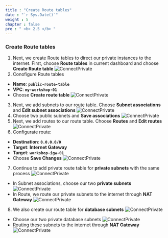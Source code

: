 ```yaml
---
title : "Create Route tables"
date : "`r Sys.Date()`"
weight : 5
chapter : false
pre : " <b> 2.5 </b> "
---
```


### Create Route tables
1. Next, we create Route tables to direct our private instances to the internet. First, choose **Route tables** in current dashboard and choose **Create Route table**
![ConnectPrivate](/images/2-Preparation/2.5-createroutetables/001-createroutetables.png)
2. Conofigure Route tables
 - **Name**: **`public-route-table`**
 - **VPC**: **`my-workshop-01`**
 - Choose **Create route table**
![ConnectPrivate](/images/2-Preparation/2.5-createroutetables/002-createroutetables.png)
3. Next, we add subnets to our route table. Choose **Subnet associations** and **Edit subnet associations**
![ConnectPrivate](/images/2-Preparation/2.5-createroutetables/003-createroutetables.png)
4. Choose two public subnets and **Save associations**
![ConnectPrivate](/images/2-Preparation/2.5-createroutetables/004-createroutetables.png)
5. Next, we add routes to our route table. Choose **Routes** and **Edit routes**
![ConnectPrivate](/images/2-Preparation/2.5-createroutetables/005-createroutetables.png)
6. Configurate route:
- **Destination**: **`0.0.0.0/0`** 
- **Target**: **Internet Gateway**
- **Target**: **`workshop-igw-01`**
- Choose **Save Changes**
![ConnectPrivate](/images/2-Preparation/2.5-createroutetables/006-createroutetables.png)
7. Continue to add private route table for **private subnets** with the same process
![ConnectPrivate](/images/2-Preparation/2.5-createroutetables/007-createroutetables.png)
 - In Subnet associations, choose our two **private subnets**
![ConnectPrivate](/images/2-Preparation/2.5-createroutetables/008-createroutetables.png)
 - In Route, we route our private subnets to the internet through **NAT Gateway**
![ConnectPrivate](/images/2-Preparation/2.5-createroutetables/009-createroutetables.png)
8. We also create our route table for **database subnets**
![ConnectPrivate](/images/2-Preparation/2.5-createroutetables/010-createroutetables.png)
 - Choose our two private database subnets
![ConnectPrivate](/images/2-Preparation/2.5-createroutetables/011-createroutetables.png)
 - Routing these subnets to the internet through **NAT Gateway**
![ConnectPrivate](/images/2-Preparation/2.5-createroutetables/012-createroutetables.png)



  